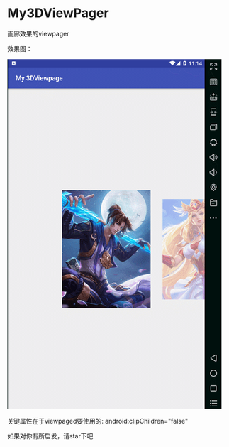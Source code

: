 # My3DViewPager
画廊效果的viewpager


效果图：

![image](https://github.com/lihangleo2/My3DViewPager/blob/master/3dv.gif)

 
关键属性在于viewpaged要使用的: android:clipChildren="false"

如果对你有所启发，请star下吧
